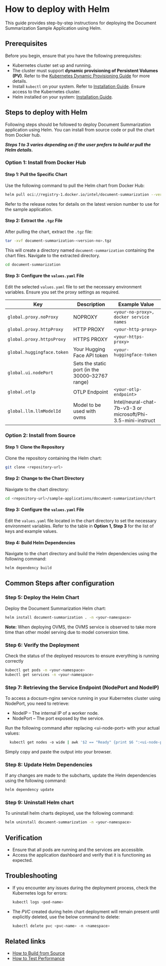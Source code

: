 # How to deploy with Helm

This guide provides step-by-step instructions for deploying the Document Summarization Sample Application using Helm.

## Prerequisites

Before you begin, ensure that you have the following prerequisites:
- Kubernetes cluster set up and running.
- The cluster must support **dynamic provisioning of Persistent Volumes (PV)**. Refer to the [Kubernetes Dynamic Provisioning Guide](https://kubernetes.io/docs/concepts/storage/dynamic-provisioning/) for more details.
- Install `kubectl` on your system. Refer to [Installation Guide](https://kubernetes.io/docs/tasks/tools/install-kubectl/). Ensure access to the Kubernetes cluster.
- Helm installed on your system: [Installation Guide](https://helm.sh/docs/intro/install/).

## Steps to deploy with Helm

Following steps should be followed to deploy Document Summarization application using Helm. You can install from source code or pull the chart from Docker hub.

**_Steps 1 to 3 varies depending on if the user prefers to build or pull the Helm details._**

### Option 1: Install from Docker Hub

#### Step 1: Pull the Specific Chart

Use the following command to pull the Helm chart from Docker Hub:
```bash
helm pull oci://registry-1.docker.io/intel/document-summarization --version <version-no>
```

Refer to the release notes for details on the latest version number to use for the sample application.

#### Step 2: Extract the `.tgz` File

After pulling the chart, extract the `.tgz` file:
```bash
tar -xvf document-summarization-<version-no>.tgz
```

This will create a directory named `document-summarization` containing the chart files. Navigate to the extracted directory. 
```bash
cd document-summarization
```

#### Step 3: Configure the `values.yaml` File

Edit the selected `values.yaml` file to set the necessary environment variables. Ensure you set the proxy settings as required.

| Key | Description | Example Value |
| --- | ----------- | ------------- |
| `global.proxy.noProxy` | NOPROXY | `<your-no-proxy>, docker service names` |
| `global.proxy.httpProxy` | HTTP PROXY | `<your-http-proxy>` |
| `global.proxy.httpsProxy` | HTTPS PROXY | `<your-https-proxy>` |
| `global.huggingface.token` | Your Hugging Face API token | `<your-huggingface-token` |
| `global.ui.nodePort` | Sets the static port (in the 30000–32767 range) | |
| `global.otlp` | OTLP Endpoint | `<your-otlp-endpoint>` |
| `global.llm.llmModelId` | Model to be used with ovms | Intel/neural-chat-7b-v3-3 or microsoft/Phi-3.5-mini-instruct |


### Option 2: Install from Source

#### Step 1: Clone the Repository

Clone the repository containing the Helm chart:
```bash
git clone <repository-url>
```

#### Step 2: Change to the Chart Directory

Navigate to the chart directory:
```bash
cd <repository-url>/sample-applications/document-summarization/chart
```

#### Step 3: Configure the `values.yaml` File

Edit the `values.yaml` file located in the chart directory to set the necessary environment variables. Refer to the table in **Option 1, Step 3** for the list of keys and example values.


#### Step 4: Build Helm Dependencies

Navigate to the chart directory and build the Helm dependencies using the following command:

```bash
helm dependency build
```
## Common Steps after configuration

### Step 5: Deploy the Helm Chart

Deploy the Document Summarization Helm chart:

```bash
helm install document-summarization . -n <your-namespace>
```
**Note:** When deploying OVMS, the OVMS service is observed to take more time than other model serving due to model conversion time.

### Step 6: Verify the Deployment

Check the status of the deployed resources to ensure everything is running correctly

```bash
kubectl get pods -n <your-namespace>
kubectl get services -n <your-namespace>
```

### Step 7: Retrieving the Service Endpoint (NodePort and NodeIP)

To access a docsum-nginx service running in your Kubernetes cluster using NodePort, you need to retrieve:

- NodeIP – The internal IP of a worker node.
- NodePort – The port exposed by the service.

Run the following command after replacing \<ui-node-port\> with your actual values:
```bash
  kubectl get nodes -o wide | awk '$2 == "Ready" {print $6 ":<ui-node-port>"; exit}'
```
Simply copy and paste the output into your browser.

### Step 8: Update Helm Dependencies

If any changes are made to the subcharts, update the Helm dependencies using the following command:

```bash
helm dependency update
```
### Step 9: Uninstall Helm chart

To uninstall helm charts deployed, use the following command:

```bash
helm uninstall document-summarization -n <your-namespace>
```

## Verification

- Ensure that all pods are running and the services are accessible.
- Access the application dashboard and verify that it is functioning as expected.

## Troubleshooting

- If you encounter any issues during the deployment process, check the Kubernetes logs for errors:
  ```bash
  kubectl logs <pod-name>
  ```
- The _PVC_ created during helm chart deployment will remain present until explicitly deleted, use the below command to delete:
  ```bash
  kubectl delete pvc <pvc-name> -n <namespace>
  ```
## Related links

- [How to Build from Source](./build-from-source.md)
- [How to Test Performance](./how-to-performance.md)
